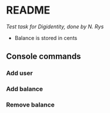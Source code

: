 # README
*Test task for Digidentity, done by N. Rys*


* Balance is stored in cents

## Console commands
### Add user

### Add balance

### Remove balance
